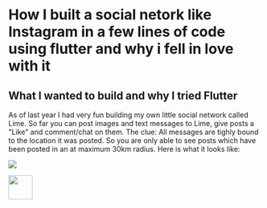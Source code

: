 # How I built a social netork like Instagram in a few lines of code using flutter and why i fell in love with it
## What I wanted to build and why I tried Flutter
As of last year I had very fun building my own little social network called Lime. So far you can post images and text messages  to Lime, give posts a "Like" and comment/chat on them. The clue: All messages are tighly bound to the location it was posted. So you are only able to see posts which have been posted in an at maximum 30km radius. Here is what it looks like:

![](https://github.com/fablue/building-a-social-network-with-flutter/blob/master/lime-preview.gif?raw=true)


<img src="https://github.com/fablue/building-a-social-network-with-flutter/blob/master/lime-preview.png?raw=true" width="48">

